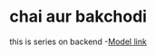 # chai aur bakchodi

this is series on backend
-[Model link](https://app.eraser.io/workspace/YtPqZ1VogxGy1jzIDkzj?origin=share)